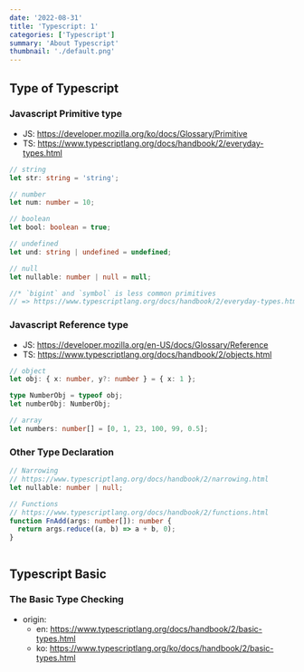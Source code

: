 ```yaml
---
date: '2022-08-31'
title: 'Typescript: 1'
categories: ['Typescript']
summary: 'About Typescript'
thumbnail: './default.png'
---
```


## Type of Typescript
### Javascript Primitive type
* JS: https://developer.mozilla.org/ko/docs/Glossary/Primitive
* TS: https://www.typescriptlang.org/docs/handbook/2/everyday-types.html
```ts
// string
let str: string = 'string';

// number
let num: number = 10;

// boolean
let bool: boolean = true;

// undefined
let und: string | undefined = undefined;

// null
let nullable: number | null = null;

//* `bigint` and `symbol` is less common primitives
// => https://www.typescriptlang.org/docs/handbook/2/everyday-types.html#less-common-primitives
```

### Javascript Reference type
* JS: https://developer.mozilla.org/en-US/docs/Glossary/Reference
* TS: https://www.typescriptlang.org/docs/handbook/2/objects.html
```ts
// object
let obj: { x: number, y?: number } = { x: 1 };

type NumberObj = typeof obj;
let numberObj: NumberObj;

// array
let numbers: number[] = [0, 1, 23, 100, 99, 0.5];
```

### Other Type Declaration
```ts
// Narrowing
// https://www.typescriptlang.org/docs/handbook/2/narrowing.html
let nullable: number | null;
```

```ts
// Functions
// https://www.typescriptlang.org/docs/handbook/2/functions.html
function FnAdd(args: number[]): number {
  return args.reduce((a, b) => a + b, 0);
}
```

```ts

```


## Typescript Basic
### The Basic Type Checking
* origin: 
  - en: https://www.typescriptlang.org/docs/handbook/2/basic-types.html
  - ko: https://www.typescriptlang.org/ko/docs/handbook/2/basic-types.html

